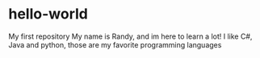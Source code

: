 # hello-world
My first repository
My name is Randy, and im here to learn a lot!
I like C#, Java and python, those are my favorite programming languages

